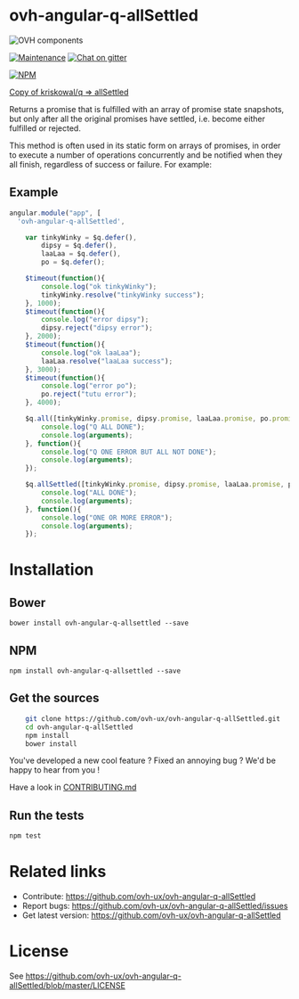 # ovh-angular-q-allSettled

![OVH components](https://user-images.githubusercontent.com/3379410/27423240-3f944bc4-5731-11e7-87bb-3ff603aff8a7.png)

[![Maintenance](https://img.shields.io/maintenance/yes/2017.svg)]() [![Chat on gitter](https://img.shields.io/gitter/room/ovh/ux.svg)](https://gitter.im/ovh/ux)

[![NPM](https://nodei.co/npm/ovh-angular-q-allsettled.png?downloads=true&downloadRank=true&stars=true)](https://nodei.co/npm/ovh-angular-q-allsettled/)

[Copy of kriskowal/q => allSettled](https://github.com/kriskowal/q/wiki/API-Reference "Documentation")

Returns a promise that is fulfilled with an array of promise state snapshots, but only after all the original promises have settled, i.e. become either fulfilled or rejected.

This method is often used in its static form on arrays of promises, in order to execute a number of operations concurrently and be notified when they all finish, regardless of success or failure. For example:

## Example

```javascript
angular.module("app", [
  'ovh-angular-q-allSettled',
```

```javascript
    var tinkyWinky = $q.defer(),
        dipsy = $q.defer(),
        laaLaa = $q.defer(),
        po = $q.defer();

    $timeout(function(){
        console.log("ok tinkyWinky");
        tinkyWinky.resolve("tinkyWinky success");
    }, 1000);
    $timeout(function(){
        console.log("error dipsy");
        dipsy.reject("dipsy error");
    }, 2000);
    $timeout(function(){
        console.log("ok laaLaa");
        laaLaa.resolve("laaLaa success");
    }, 3000);
    $timeout(function(){
        console.log("error po");
        po.reject("tutu error");
    }, 4000);

    $q.all([tinkyWinky.promise, dipsy.promise, laaLaa.promise, po.promise]).then(function(){
        console.log("Q ALL DONE");
        console.log(arguments);
    }, function(){
        console.log("Q ONE ERROR BUT ALL NOT DONE");
        console.log(arguments);
    });

    $q.allSettled([tinkyWinky.promise, dipsy.promise, laaLaa.promise, po.promise]).then(function(){
        console.log("ALL DONE");
        console.log(arguments);
    }, function(){
        console.log("ONE OR MORE ERROR");
        console.log(arguments);
    });
```


# Installation

## Bower
    bower install ovh-angular-q-allsettled --save

## NPM

    npm install ovh-angular-q-allsettled --save

## Get the sources

```bash
    git clone https://github.com/ovh-ux/ovh-angular-q-allSettled.git
    cd ovh-angular-q-allSettled
    npm install
    bower install
```

You've developed a new cool feature ? Fixed an annoying bug ? We'd be happy
to hear from you !

Have a look in [CONTRIBUTING.md](https://github.com/ovh-ux/ovh-angular-q-allSettled/blob/master/CONTRIBUTING.md)

## Run the tests

```bash
npm test
```

# Related links

 * Contribute: https://github.com/ovh-ux/ovh-angular-q-allSettled
 * Report bugs: https://github.com/ovh-ux/ovh-angular-q-allSettled/issues
 * Get latest version: https://github.com/ovh-ux/ovh-angular-q-allSettled

# License

See https://github.com/ovh-ux/ovh-angular-q-allSettled/blob/master/LICENSE
